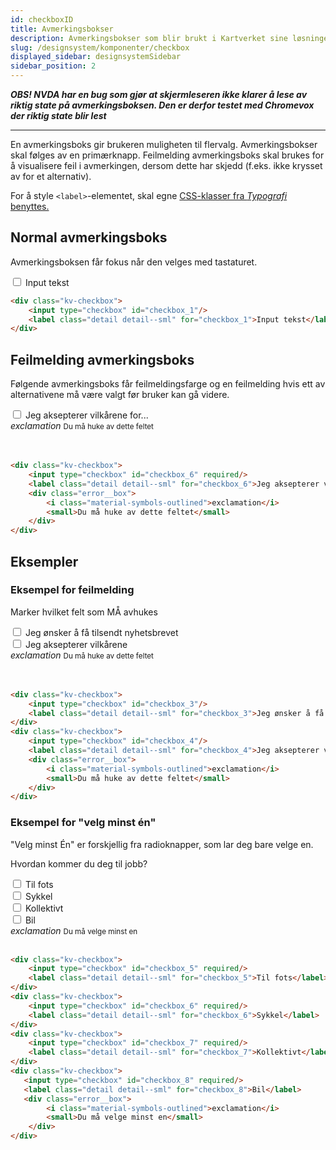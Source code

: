 ```yaml
---
id: checkboxID
title: Avmerkingsbokser
description: Avmerkingsbokser som blir brukt i Kartverket sine løsninger
slug: /designsystem/komponenter/checkbox
displayed_sidebar: designsystemSidebar
sidebar_position: 2
---
```


**_OBS! NVDA har en bug som gjør at skjermleseren ikke klarer å lese av riktig state på avmerkingsboksen. Den er derfor
testet med Chromevox der riktig state blir lest_**

---

En avmerkingsboks gir brukeren muligheten til flervalg. Avmerkingsbokser skal følges av en primærknapp. Feilmelding
avmerkingsboks skal brukes for å visualisere feil i avmerkingen, dersom dette har skjedd (f.eks. ikke krysset av for et
alternativ).

For å style <code><label\></code>-elementet, skal egne
[CSS-klasser fra _Typografi_ benyttes.](../designTokens/typography.mdx#label)

## Normal avmerkingsboks

Avmerkingsboksen får fokus når den velges med tastaturet.

<div class="component__display">
    <div class="kv-checkbox">
        <input type="checkbox" id="checkbox_1"/>
        <label class="detail detail--sml" for="checkbox_1">Input tekst</label>
    </div>
</div>

```markdown
<div class="kv-checkbox">
    <input type="checkbox" id="checkbox_1"/>
    <label class="detail detail--sml" for="checkbox_1">Input tekst</label>
</div>
```

## Feilmelding avmerkingsboks

Følgende avmerkingsboks får feilmeldingsfarge og en feilmelding hvis ett av alternativene må være valgt før bruker kan
gå videre.

<div class="component__display__column">
    <div class="kv-checkbox">
        <input type="checkbox" id="checkbox_2" required/>
        <label class="detail detail--sml" for="checkbox_2">Jeg aksepterer vilkårene for...</label>
        <div class="error__box">
            <i class="material-symbols-outlined">exclamation</i>
            <small>Du må huke av dette feltet</small>
        </div>
    </div>
</div>
<br/>
<br/>

```markdown
<div class="kv-checkbox">
    <input type="checkbox" id="checkbox_6" required/>
    <label class="detail detail--sml" for="checkbox_6">Jeg aksepterer vilkårene for...</label>
    <div class="error__box">
        <i class="material-symbols-outlined">exclamation</i>
        <small>Du må huke av dette feltet</small>
    </div>
</div>
```

## Eksempler

### Eksempel for feilmelding

Marker hvilket felt som MÅ avhukes

<div class="component__display__column">
    <div class="kv-checkbox">
        <input type="checkbox" id="checkbox_3"/>
        <label class="detail detail--sml" for="checkbox_3">Jeg ønsker å få tilsendt nyhetsbrevet</label>
    </div>
    <div class="kv-checkbox">
        <input type="checkbox" id="checkbox_4" required/>
        <label class="detail detail--sml" for="checkbox_4">Jeg aksepterer vilkårene</label>
        <div class="error__box">
        <i class="material-symbols-outlined">exclamation</i>
        <small>Du må huke av dette feltet</small>
        </div>
    </div>
</div>

<br/>
<br/>

```markdown
<div class="kv-checkbox">
    <input type="checkbox" id="checkbox_3"/>
    <label class="detail detail--sml" for="checkbox_3">Jeg ønsker å få tilsendt nyhetsbrevet</label>
</div>
<div class="kv-checkbox">
    <input type="checkbox" id="checkbox_4"/>
    <label class="detail detail--sml" for="checkbox_4">Jeg aksepterer vilkårene</label>
    <div class="error__box">
        <i class="material-symbols-outlined">exclamation</i>
        <small>Du må huke av dette feltet</small>
    </div>
</div>
```

### Eksempel for "velg minst én"

"Velg minst Én" er forskjellig fra radioknapper, som lar deg bare velge en.

Hvordan kommer du deg til jobb?

<div class="component__display__column">
    <div class="kv-checkbox">
        <input type="checkbox" id="checkbox_5" required/>
        <label class="detail detail--sml" for="checkbox_5">Til fots</label> 
    </div> 
    <div class="kv-checkbox">
        <input type="checkbox" id="checkbox_6" required/>
        <label class="detail detail--sml" for="checkbox_6">Sykkel</label> 
    </div> 
    <div class="kv-checkbox">
        <input type="checkbox" id="checkbox_7" required/>
        <label class="detail detail--sml" for="checkbox_7">Kollektivt</label> 
    </div> 
    <div class="kv-checkbox">
        <input type="checkbox" id="checkbox_8" required/>
        <label class="detail detail--sml" for="checkbox_8">Bil</label> 
        <div class="error__box">
            <i class="material-symbols-outlined">exclamation</i>
            <small>Du må velge minst en</small>
        </div>
    </div> 
</div>

<br/>

```markdown
<div class="kv-checkbox">
    <input type="checkbox" id="checkbox_5" required/>
    <label class="detail detail--sml" for="checkbox_5">Til fots</label> 
</div> 
<div class="kv-checkbox">
    <input type="checkbox" id="checkbox_6" required/>
    <label class="detail detail--sml" for="checkbox_6">Sykkel</label> 
</div> 
<div class="kv-checkbox">
    <input type="checkbox" id="checkbox_7" required/>
    <label class="detail detail--sml" for="checkbox_7">Kollektivt</label> 
</div> 
<div class="kv-checkbox">
   <input type="checkbox" id="checkbox_8" required/>
   <label class="detail detail--sml" for="checkbox_8">Bil</label> 
   <div class="error__box">
        <i class="material-symbols-outlined">exclamation</i>
        <small>Du må velge minst en</small>
    </div>
</div>
```
